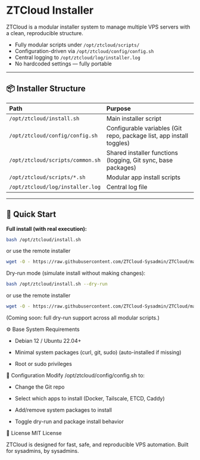 # ZTCloud Installer

ZTCloud is a modular installer system to manage multiple VPS servers with a clean, reproducible structure.

- Fully modular scripts under `/opt/ztcloud/scripts/`
- Configuration-driven via `/opt/ztcloud/config/config.sh`
- Central logging to `/opt/ztcloud/log/installer.log`
- No hardcoded settings — fully portable

---

## 📦 Installer Structure

| Path | Purpose |
|:-----|:--------|
| `/opt/ztcloud/install.sh` | Main installer script |
| `/opt/ztcloud/config/config.sh` | Configurable variables (Git repo, package list, app install toggles) |
| `/opt/ztcloud/scripts/common.sh` | Shared installer functions (logging, Git sync, base packages) |
| `/opt/ztcloud/scripts/*.sh` | Modular app install scripts |
| `/opt/ztcloud/log/installer.log` | Central log file |

---

## 🚀 Quick Start

**Full install (with real execution):**
```bash
bash /opt/ztcloud/install.sh
```
or use the remote installer
```bash
wget -O - https://raw.githubusercontent.com/ZTCloud-Sysadmin/ZTCloud/main/install.sh | bash
```

Dry-run mode (simulate install without making changes):

```bash
bash /opt/ztcloud/install.sh --dry-run
```
or use the remote installer
```bash
wget -O - https://raw.githubusercontent.com/ZTCloud-Sysadmin/ZTCloud/main/install.sh --dry-run | bash
```

(Coming soon: full dry-run support across all modular scripts.)

⚙️ Base System Requirements

* Debian 12 / Ubuntu 22.04+

* Minimal system packages (curl, git, sudo)         (auto-installed if missing)

* Root or sudo privileges

🔧 Configuration
Modify /opt/ztcloud/config/config.sh to:

* Change the Git repo

* Select which apps to install (Docker, Tailscale, ETCD, Caddy)

* Add/remove system packages to install

* Toggle dry-run and package install behavior

📜 License
MIT License

ZTCloud is designed for fast, safe, and reproducible VPS automation.
Built for sysadmins, by sysadmins.